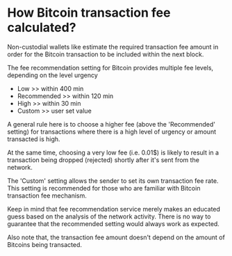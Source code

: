 # How Bitcoin transaction fee calculated?

Non-custodial wallets like estimate the required transaction fee amount in order for the Bitcoin transaction to be included within the next block.

The fee recommendation setting for Bitcoin provides multiple fee levels, depending on the level urgency

- Low >> within 400 min
- Recommended >> within 120 min
- High >> within 30 min
- Custom >> user set value

A general rule here is to choose a higher fee (above the 'Recommended' setting) for transactions where there is a high level of urgency or amount transacted is high.

At the same time, choosing a very low fee (i.e. 0.01$) is likely to result in a transaction being dropped (rejected) shortly after it's sent from the network.

The 'Custom' setting allows the sender to set its own transaction fee rate. This setting is recommended for those who are familiar with Bitcoin transaction fee mechanism.

Keep in mind that fee recommendation service merely makes an educated guess based on the analysis of the network activity. There is no way to guarantee that the recommended setting would always work as expected.

Also note that, the transaction fee amount doesn't depend on the amount of Bitcoins being transacted.
